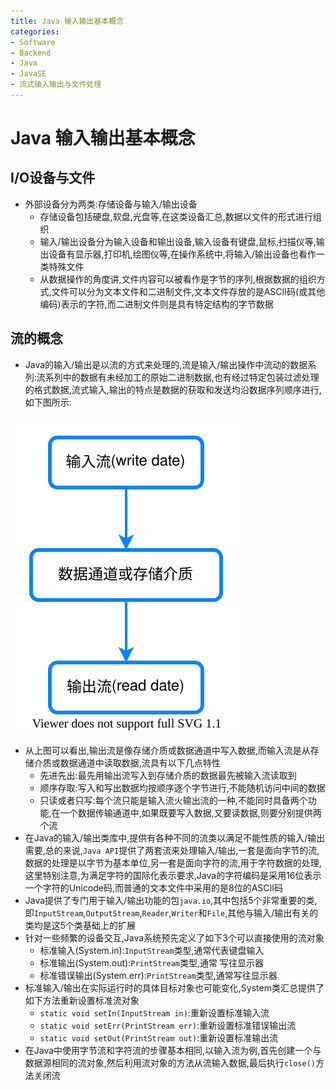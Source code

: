 ```yaml
---
title: Java 输入输出基本概念
categories:
- Software
- Backend
- Java
- JavaSE
- 流式输入输出与文件处理
---
```

# Java 输入输出基本概念

## I/O设备与文件

- 外部设备分为两类:存储设备与输入/输出设备
  - 存储设备包括硬盘,软盘,光盘等,在这类设备汇总,数据以文件的形式进行组织
  - 输入/输出设备分为输入设备和输出设备,输入设备有键盘,鼠标,扫描仪等,输出设备有显示器,打印机,绘图仪等,在操作系统中,将输入/输出设备也看作一类特殊文件
  - 从数据操作的角度讲,文件内容可以被看作是字节的序列,根据数据的组织方式,文件可以分为文本文件和二进制文件,文本文件存放的是ASCII码(或其他编码)表示的字符,而二进制文件则是具有特定结构的字节数据

## 流的概念

- Java的输入/输出是以流的方式来处理的,流是输入/输出操作中流动的数据系列:流系列中的数据有未经加工的原始二进制数据,也有经过特定包装过滤处理的格式数据,流式输入,输出的特点是数据的获取和发送均沿数据序列顺序进行,如下图所示:

![Component-Pa2](https://raw.githubusercontent.com/LuShan123888/Files/main/Pictures/2020-12-10-2020-11-07-Component-Pa2.svg)

- 从上图可以看出,输出流是像存储介质或数据通道中写入数据,而输入流是从存储介质或数据通道中读取数据,流具有以下几点特性
  - 先进先出:最先用输出流写入到存储介质的数据最先被输入流读取到
  - 顺序存取:写入和写出数据均按顺序逐个字节进行,不能随机访问中间的数据
  - 只读或者只写:每个流只能是输入流火输出流的一种,不能同时具备两个功能,在一个数据传输通道中,如果既要写入数据,又要读数据,则要分别提供两个流
- 在Java的输入/输出类库中,提供有各种不同的流类以满足不能性质的输入/输出需要,总的来说,`Java API`提供了两套流来处理输入/输出,一套是面向字节的流,数据的处理是以字节为基本单位,另一套是面向字符的流,用于字符数据的处理,这里特别注意,为满足字符的国际化表示要求,Java的字符编码是采用16位表示一个字符的Unicode码,而普通的文本文件中采用的是8位的ASCII码
- Java提供了专门用于输入/输出功能的包`java.io`,其中包括5个非常重要的类,即`InputStream`,`OutputStream`,`Reader`,`Writer`和`File`,其他与输入/输出有关的类均是这5个类基础上的扩展
- 针对一些频繁的设备交互,Java系统预先定义了如下3个可以直接使用的流对象
  - 标准输入(System.in):`InputStream`类型,通常代表键盘输入
  - 标准输出(System.out):`PrintStream`类型,通常 写往显示器
  - 标准错误输出(System.err):`PrintStream`类型,通常写往显示器
- 标准输入/输出在实际运行时的具体目标对象也可能变化,System类汇总提供了如下方法重新设置标准流对象
  - `static void setIn(InputStream in)`:重新设置标准输入流
  - `static void setErr(PrintStream err)`:重新设置标准错误输出流
  - `static void setOut(PrintStream out)`:重新设置标准输出流
- 在Java中使用字节流和字符流的步骤基本相同,以输入流为例,首先创建一个与数据源相同的流对象,然后利用流对象的方法从流输入数据,最后执行`close()`方法关闭流